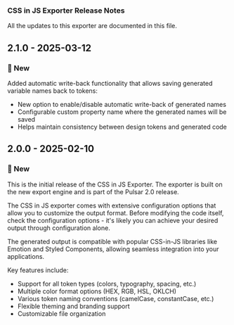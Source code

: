 ### CSS in JS Exporter Release Notes
All the updates to this exporter are documented in this file.

## 2.1.0 - 2025-03-12

### 🚀 New

Added automatic write-back functionality that allows saving generated variable names back to tokens:
- New option to enable/disable automatic write-back of generated names
- Configurable custom property name where the generated names will be saved
- Helps maintain consistency between design tokens and generated code

## 2.0.0 - 2025-02-10

### 🚀 New

This is the initial release of the CSS in JS Exporter. The exporter is built on the new export engine and is part of the Pulsar 2.0 release.

The CSS in JS exporter comes with extensive configuration options that allow you to customize the output format. Before modifying the code itself, check the configuration options - it's likely you can achieve your desired output through configuration alone.

The generated output is compatible with popular CSS-in-JS libraries like Emotion and Styled Components, allowing seamless integration into your applications.

Key features include:
- Support for all token types (colors, typography, spacing, etc.)
- Multiple color format options (HEX, RGB, HSL, OKLCH)
- Various token naming conventions (camelCase, constantCase, etc.)
- Flexible theming and branding support
- Customizable file organization
